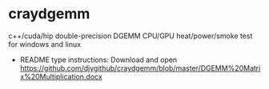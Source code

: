# craydgemm
c++/cuda/hip double-precision DGEMM CPU/GPU heat/power/smoke test for windows and linux
* README type instructions: Download and open https://github.com/djygithub/craydgemm/blob/master/DGEMM%20Matrix%20Multiplication.docx
